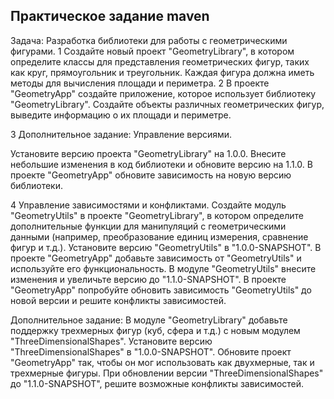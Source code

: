 ## Практическое задание maven
Задача: Разработка библиотеки для работы с геометрическими фигурами.
1 Создайте новый проект "GeometryLibrary", в котором определите классы для представления геометрических фигур, таких как круг, прямоугольник и треугольник. Каждая фигура должна иметь методы для вычисления площади и периметра.
2 В проекте "GeometryApp" создайте приложение, которое использует библиотеку "GeometryLibrary". Создайте объекты различных геометрических фигур, выведите информацию о их площади и периметре.

3 Дополнительное задание: Управление версиями.

Установите версию проекта "GeometryLibrary" на 1.0.0. Внесите небольшие изменения в код библиотеки и обновите версию на 1.1.0. В проекте "GeometryApp" обновите зависимость на новую версию библиотеки.

4 Управление зависимостями и конфликтами.
Создайте модуль "GeometryUtils" в проекте "GeometryLibrary", в котором определите дополнительные функции для манипуляций с геометрическими данными (например, преобразование единиц измерения, сравнение фигур и т.д.).
Установите версию "GeometryUtils" в "1.0.0-SNAPSHOT".
В проекте "GeometryApp" добавьте зависимость от "GeometryUtils" и используйте его функциональность.
В модуле "GeometryUtils" внесите изменения и увеличьте версию до "1.1.0-SNAPSHOT".
В проекте "GeometryApp" попробуйте обновить зависимость "GeometryUtils" до новой версии и решите конфликты зависимостей.

Дополнительное задание:
В модуле "GeometryLibrary" добавьте поддержку трехмерных фигур (куб, сфера и т.д.) с новым модулем "ThreeDimensionalShapes".
Установите версию "ThreeDimensionalShapes" в "1.0.0-SNAPSHOT".
Обновите проект "GeometryApp" так, чтобы он мог использовать как двухмерные, так и трехмерные фигуры.
При обновлении версии "ThreeDimensionalShapes" до "1.1.0-SNAPSHOT", решите возможные конфликты зависимостей.
